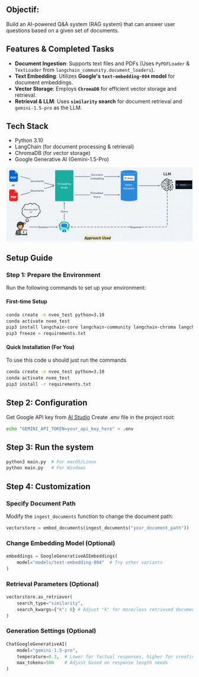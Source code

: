 ## Objectif: 
Build an AI-powered Q&A system (RAG system) that can answer user questions based on a given set of documents.

## Features & Completed Tasks
- **Document Ingestion**: Supports text files and PDFs (Uses `PyPDFLoader` & `TextLoader` from `langchain_community.document_loaders`).
- **Text Embedding**: Utilizes **Google's `text-embedding-004` model** for document embeddings.
- **Vector Storage**: Employs **`ChromaDB`** for efficient vector storage and retrieval.
- **Retrieval & LLM**: Uses **`similarity` search** for document retrieval and `gemini-1.5-pro` as the LLM.

## Tech Stack
* Python 3.10
* LangChain (for document processing & retrieval)
* ChromaDB (for vector storage)
* Google Generative AI (Gemini-1.5-Pro)

![alt text](image.png)

## Setup Guide
### Step 1: Prepare the Environment
Run the following commands to set up your environment:

#### First-time Setup 
```sh
conda create -n nveo_test python=3.10
conda activate nveo_test
pip3 install langchain-core langchain-community langchain-chroma langchain-google-genai pypdf dotenv
pip3 freeze > requirements.txt
```
#### Quick Installation (For You)
To use this code u should just run the commands
```sh
conda create -n nveo_test python=3.10
conda activate nveo_test
pip3 install -r requirements.txt
```

## Step 2: Configuration
Get Google API key from [AI Studio](https://aistudio.google.com/prompts/new_chat)
Create .env file in the project root:
```sh
echo "GEMINI_API_TOKEN=your_api_key_here" > .env
```

## Step 3: Run the system
```py
python3 main.py  # For macOS/Linux
python main.py   # For Windows
```

## Step 4: Customization 
### Specify Document Path
Modify the `ingest_documents` function to change the document path:

```py
vectorstore = embed_documents(ingest_documents("your_document_path"))
```
### Change Embedding Model (Optional)
```py
embeddings = GoogleGenerativeAIEmbeddings(
    model="models/text-embedding-004"  # Try other variants
)
```

### Retrieval Parameters (Optional)
```py 
vectorstore.as_retriever(
    search_type="similarity",
    search_kwargs={"k": 8} # Adjust "k" for more/less retrieved documents
)
```

### Generation Settings (Optional)
```py
ChatGoogleGenerativeAI(
    model="gemini-1.5-pro",
    temperature=0.3,  # Lower for factual responses, higher for creativity (Range: 0-1)
    max_tokens=500    # Adjust based on response length needs
)
```